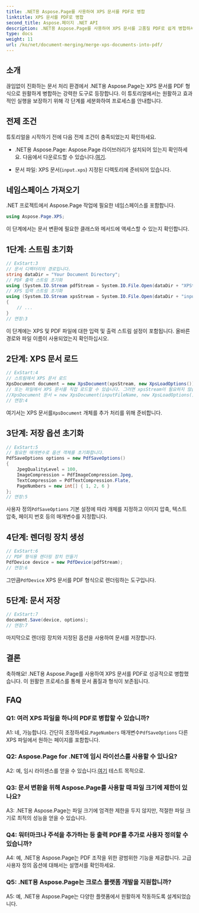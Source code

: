```yaml
---
title: .NET용 Aspose.Page를 사용하여 XPS 문서를 PDF로 병합
linktitle: XPS 문서를 PDF로 병합
second_title: Aspose.페이지 .NET API
description: .NET용 Aspose.Page를 사용하여 XPS 문서를 고품질 PDF로 쉽게 병합하세요. 원활한 문서 변환 경험을 위해 단계별 가이드를 따르세요.
type: docs
weight: 11
url: /ko/net/document-merging/merge-xps-documents-into-pdf/
---
```

## 소개

끊임없이 진화하는 문서 처리 환경에서 .NET용 Aspose.Page는 XPS 문서를 PDF 형식으로 원활하게 병합하는 강력한 도구로 등장합니다. 이 튜토리얼에서는 원활하고 효과적인 실행을 보장하기 위해 각 단계를 세분화하여 프로세스를 안내합니다.

## 전제 조건

튜토리얼을 시작하기 전에 다음 전제 조건이 충족되었는지 확인하세요.

-  .NET용 Aspose.Page: Aspose.Page 라이브러리가 설치되어 있는지 확인하세요. 다음에서 다운로드할 수 있습니다.[여기](https://releases.aspose.com/page/net/).

- 문서 파일: XPS 문서(`input.xps`) 지정된 디렉토리에 준비되어 있습니다.

## 네임스페이스 가져오기

.NET 프로젝트에서 Aspose.Page 작업에 필요한 네임스페이스를 포함합니다.

```csharp
using Aspose.Page.XPS;
```

이 단계에서는 문서 변환에 필요한 클래스와 메서드에 액세스할 수 있는지 확인합니다.

## 1단계: 스트림 초기화

```csharp
// ExStart:3
// 문서 디렉터리의 경로입니다.
string dataDir = "Your Document Directory";
// PDF 출력 스트림 초기화
using (System.IO.Stream pdfStream = System.IO.File.Open(dataDir + "XPStoPDF_out.pdf", System.IO.FileMode.OpenOrCreate, System.IO.FileAccess.Write))
// XPS 입력 스트림 초기화
using (System.IO.Stream xpsStream = System.IO.File.Open(dataDir + "input.xps", System.IO.FileMode.Open))
{
    // ...
}
// 연장:3
```

이 단계에는 XPS 및 PDF 파일에 대한 입력 및 출력 스트림 설정이 포함됩니다. 올바른 경로와 파일 이름이 사용되었는지 확인하십시오.

## 2단계: XPS 문서 로드

```csharp
// ExStart:4
// 스트림에서 XPS 문서 로드
XpsDocument document = new XpsDocument(xpsStream, new XpsLoadOptions());
// 또는 파일에서 XPS 문서를 직접 로드할 수 있습니다. 그러면 xpsStream이 필요하지 않습니다.
//XpsDocument 문서 = new XpsDocument(inputFileName, new XpsLoadOptions());
// 연장:4
```

 여기서는 XPS 문서를`XpsDocument` 개체를 추가 처리를 위해 준비합니다.

## 3단계: 저장 옵션 초기화

```csharp
// ExStart:5
// 필요한 매개변수로 옵션 객체를 초기화합니다.
PdfSaveOptions options = new PdfSaveOptions()
{
    JpegQualityLevel = 100,
    ImageCompression = PdfImageCompression.Jpeg,
    TextCompression = PdfTextCompression.Flate,
    PageNumbers = new int[] { 1, 2, 6 }
};
// 연장:5
```

 사용자 정의`PdfSaveOptions` 기본 설정에 따라 개체를 지정하고 이미지 압축, 텍스트 압축, 페이지 번호 등의 매개변수를 지정합니다.

## 4단계: 렌더링 장치 생성

```csharp
// ExStart:6
// PDF 형식용 렌더링 장치 만들기
PdfDevice device = new PdfDevice(pdfStream);
// 연장:6
```

 그만큼`PdfDevice` XPS 문서를 PDF 형식으로 렌더링하는 도구입니다.

## 5단계: 문서 저장

```csharp
// ExStart:7
document.Save(device, options);
// 연장:7
```

마지막으로 렌더링 장치와 지정된 옵션을 사용하여 문서를 저장합니다.

## 결론

축하해요! .NET용 Aspose.Page를 사용하여 XPS 문서를 PDF로 성공적으로 병합했습니다. 이 원활한 프로세스를 통해 문서 품질과 형식이 보존됩니다.

## FAQ

### Q1: 여러 XPS 파일을 하나의 PDF로 병합할 수 있습니까?

 A1: 네, 가능합니다. 간단히 조정하세요.`PageNumbers` 매개변수`PdfSaveOptions` 다른 XPS 파일에서 원하는 페이지를 포함합니다.

### Q2: Aspose.Page for .NET에 임시 라이선스를 사용할 수 있나요?

 A2: 예, 임시 라이센스를 얻을 수 있습니다.[여기](https://purchase.aspose.com/temporary-license/) 테스트 목적으로.

### Q3: 문서 변환을 위해 Aspose.Page를 사용할 때 파일 크기에 제한이 있나요?

A3: .NET용 Aspose.Page는 파일 크기에 엄격한 제한을 두지 않지만, 적절한 파일 크기로 최적의 성능을 얻을 수 있습니다.

### Q4: 워터마크나 주석을 추가하는 등 출력 PDF를 추가로 사용자 정의할 수 있습니까?

A4: 예, .NET용 Aspose.Page는 PDF 조작을 위한 광범위한 기능을 제공합니다. 고급 사용자 정의 옵션에 대해서는 설명서를 확인하세요.

### Q5: .NET용 Aspose.Page는 크로스 플랫폼 개발을 지원합니까?

A5: 예, .NET용 Aspose.Page는 다양한 플랫폼에서 원활하게 작동하도록 설계되었습니다.